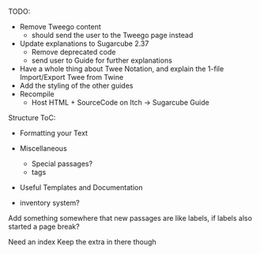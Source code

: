 TODO:

- Remove Tweego content
    - should send the user to the Tweego page instead
- Update explanations to Sugarcube 2.37
    - Remove deprecated code
    - send user to Guide for further explanations
- Have a whole thing about Twee Notation, and explain the 1-file Import/Export Twee from Twine
- Add the styling of the other guides
- Recompile
    - Host HTML + SourceCode on Itch
        -> Sugarcube Guide

Structure ToC:
- Formatting your Text
- Miscellaneous
    - Special passages?
    - tags
- Useful Templates and Documentation

- inventory system?


Add something somewhere that new passages are like labels, if labels also started a page break?

Need an index
Keep the extra in there though